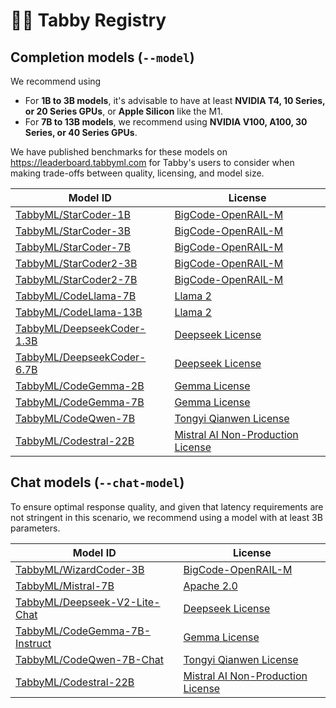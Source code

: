 # 🧑‍🔬 Tabby Registry

## Completion models (`--model`)

We recommend using

* For **1B to 3B models**, it's advisable to have at least **NVIDIA T4, 10 Series, or 20 Series GPUs**, or **Apple Silicon** like the M1.
* For **7B to 13B models**, we recommend using **NVIDIA V100, A100, 30 Series, or 40 Series GPUs**.

We have published benchmarks for these models on https://leaderboard.tabbyml.com for Tabby's users to consider when making trade-offs between quality, licensing, and model size.

| Model ID | License |
| -------- | ------- |
| [TabbyML/StarCoder-1B](https://huggingface.co/bigcode/starcoderbase-1b) | [BigCode-OpenRAIL-M](https://huggingface.co/spaces/bigcode/bigcode-model-license-agreement) |
| [TabbyML/StarCoder-3B](https://huggingface.co/bigcode/starcoderbase-3b) | [BigCode-OpenRAIL-M](https://huggingface.co/spaces/bigcode/bigcode-model-license-agreement) |
| [TabbyML/StarCoder-7B](https://huggingface.co/bigcode/starcoderbase-7b) | [BigCode-OpenRAIL-M](https://huggingface.co/spaces/bigcode/bigcode-model-license-agreement) |
| [TabbyML/StarCoder2-3B](https://huggingface.co/bigcode/starcoder2-3b) | [BigCode-OpenRAIL-M](https://huggingface.co/spaces/bigcode/bigcode-model-license-agreement) |
| [TabbyML/StarCoder2-7B](https://huggingface.co/bigcode/starcoder2-7b) | [BigCode-OpenRAIL-M](https://huggingface.co/spaces/bigcode/bigcode-model-license-agreement) |
| [TabbyML/CodeLlama-7B](https://huggingface.co/codellama/CodeLlama-7b-hf) | [Llama 2](https://github.com/facebookresearch/llama/blob/main/LICENSE) |
| [TabbyML/CodeLlama-13B](https://huggingface.co/codellama/CodeLlama-13b-hf) | [Llama 2](https://github.com/facebookresearch/llama/blob/main/LICENSE) |
| [TabbyML/DeepseekCoder-1.3B](https://huggingface.co/deepseek-ai/deepseek-coder-1.3b-base) | [Deepseek License](https://github.com/deepseek-ai/deepseek-coder/blob/main/LICENSE-MODEL) |
| [TabbyML/DeepseekCoder-6.7B](https://huggingface.co/deepseek-ai/deepseek-coder-6.7b-base) | [Deepseek License](https://github.com/deepseek-ai/deepseek-coder/blob/main/LICENSE-MODEL) |
| [TabbyML/CodeGemma-2B](https://huggingface.co/google/codegemma-2b) | [Gemma License](https://ai.google.dev/gemma/terms) |
| [TabbyML/CodeGemma-7B](https://huggingface.co/google/codegemma-7b) | [Gemma License](https://ai.google.dev/gemma/terms) |
| [TabbyML/CodeQwen-7B](https://huggingface.co/Qwen/CodeQwen1.5-7B-Chat) | [Tongyi Qianwen License](https://github.com/QwenLM/Qwen/blob/main/Tongyi%20Qianwen%20LICENSE%20AGREEMENT) |
| [TabbyML/Codestral-22B](https://huggingface.co/mistralai/Codestral-22B-v0.1) | [Mistral AI Non-Production License](https://mistral.ai/licenses/MNPL-0.1.md) |


## Chat models (`--chat-model`)

To ensure optimal response quality, and given that latency requirements are not stringent in this scenario, we recommend using a model with at least 3B parameters.

| Model ID | License |
| -------- | ------- |
| [TabbyML/WizardCoder-3B](https://huggingface.co/WizardLM/WizardCoder-3B-V1.0) | [BigCode-OpenRAIL-M](https://huggingface.co/spaces/bigcode/bigcode-model-license-agreement) |
| [TabbyML/Mistral-7B](https://huggingface.co/mistralai/Mistral-7B-v0.1) | [Apache 2.0](https://choosealicense.com/licenses/apache-2.0/) |
| [TabbyML/Deepseek-V2-Lite-Chat](https://huggingface.co/deepseek-ai/DeepSeek-V2-Lite) | [Deepseek License](https://github.com/deepseek-ai/deepseek-coder/blob/main/LICENSE-MODEL) |
| [TabbyML/CodeGemma-7B-Instruct](https://huggingface.co/google/codegemma-7b-it) | [Gemma License](https://ai.google.dev/gemma/terms) |
| [TabbyML/CodeQwen-7B-Chat](https://huggingface.co/Qwen/CodeQwen1.5-7B-Chat) | [Tongyi Qianwen License](https://github.com/QwenLM/Qwen/blob/main/Tongyi%20Qianwen%20LICENSE%20AGREEMENT) |
| [TabbyML/Codestral-22B](https://huggingface.co/mistralai/Codestral-22B-v0.1) | [Mistral AI Non-Production License](https://mistral.ai/licenses/MNPL-0.1.md) |
